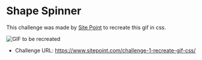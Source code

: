 # Shape Spinner

This challenge was made by [Site Point](https://www.sitepoint.com/) to recreate this gif in css.

![GIF to be recreated](https://dab1nmslvvntp.cloudfront.net/wp-content/uploads/2014/08/1407310358spinner-cropped.gif)

- Challenge URL: https://www.sitepoint.com/challenge-1-recreate-gif-css/
